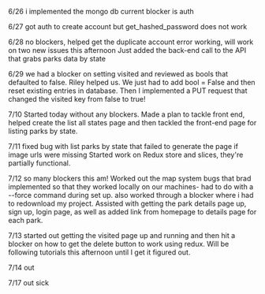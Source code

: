 6/26
i implemented the mongo db
current blocker is auth

6/27
got auth to create account but get_hashed_password does not work

6/28
no blockers, helped get the duplicate account error working, will work on two new issues this afternoon
Just added the back-end call to the API that grabs parks data by state

6/29
we had a blocker on setting visited and reviewed as bools that defaulted to false. Riley helped us. We just had to add bool = False and then reset existing entries in database. Then I implemented a PUT request that changed the visited key from false to true!

7/10
Started today without any blockers. Made a plan to tackle front end, helped create the list all states page and then tackled the front-end page for listing parks by state.

7/11
fixed bug with list parks by state that failed to generate the page if image urls were missing
Started work on Redux store and slices, they're partially functional.

7/12
so many blockers this am! Worked out the map system bugs that brad implemented so that they worked locally on our machines- had to do with a --force command during set up. also worked through a blocker where i had to redownload my project. Assisted with getting the park details page up, sign up, login page, as well as added link from homepage to details page for each park.

7/13
started out getting the visited page up and running and then hit a blocker on how to get the delete button to work using redux. Will be following tutorials this afternoon until I get it figured out.

7/14
out 

7/17
out sick